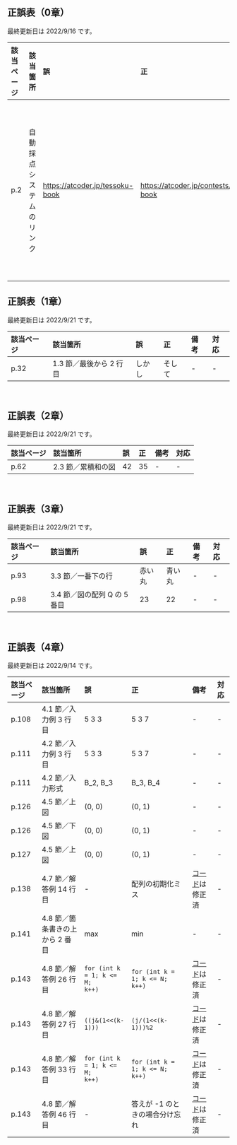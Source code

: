 ## 正誤表（0章）
最終更新日は 2022/9/16 です。

| **該当ページ** | **該当箇所** | **誤** | **正** | **備考** | **対応** |
|:---|:---|:---|:---|:---|:---|
| p.2 | 自動採点システムのリンク | https://atcoder.jp/tessoku-book | https://atcoder.jp/contests/tessoku-book | 0.4 節に掲載されている方が正しいです | - |

## 正誤表（1章）
最終更新日は 2022/9/21 です。

| **該当ページ** | **該当箇所** | **誤** | **正** | **備考** | **対応** |
|:---|:---|:---|:---|:---|:---|
| p.32 | 1.3 節／最後から 2 行目 | しかし | そして | - | - |

<br />

## 正誤表（2章）
最終更新日は 2022/9/21 です。

| **該当ページ** | **該当箇所** | **誤** | **正** | **備考** | **対応** |
|:---|:---|:---|:---|:---|:---|
| p.62 | 2.3 節／累積和の図 | 42 | 35 | - | - |

<br />

## 正誤表（3章）
最終更新日は 2022/9/21 です。

| **該当ページ** | **該当箇所** | **誤** | **正** | **備考** | **対応** |
|:---|:---|:---|:---|:---|:---|
| p.93 | 3.3 節／一番下の行 | 赤い丸 | 青い丸 | - | - |
| p.98 | 3.4 節／図の配列 Q の 5 番目 | 23 | 22 | - | - |

<br />

## 正誤表（4章）
最終更新日は 2022/9/14 です。

| **該当ページ** | **該当箇所** | **誤** | **正** | **備考** | **対応** |
|:---|:---|:---|:---|:---|:---|
| p.108 | 4.1 節／入力例 3 行目 | 5 3 3 | 5 3 7 | - | - |
| p.111 | 4.2 節／入力例 3 行目 | 5 3 3 | 5 3 7 | - | - |
| p.111 | 4.2 節／入力形式 | B_2, B_3 | B_3, B_4 | - | - |
| p.126 | 4.5 節／上図 | (0, 0) | (0, 1) | - | - |
| p.126 | 4.5 節／下図 | (0, 0) | (0, 1) | - | - |
| p.127 | 4.5 節／上図 | (0, 0) | (0, 1) | - | - |
| p.138 | 4.7 節／解答例 14 行目 | - | 配列の初期化ミス | [コード](https://github.com/E869120/kyopro-tessoku/blob/main/codes/cpp/chap04/answer_A22.cpp)は修正済 | - |
| p.141 | 4.8 節／箇条書きの上から 2 番目 | max | min | - | - |
| p.143 | 4.8 節／解答例 26 行目 | <code>for (int k = 1; k <= M; k++)</code> | <code>for (int k = 1; k <= N; k++)</code> | [コード](https://github.com/E869120/kyopro-tessoku/blob/main/codes/cpp/chap04/answer_A23.cpp)は修正済 | - |
| p.143 | 4.8 節／解答例 27 行目 | <code>((j&(1<<(k-1)))</code> | <code>(j/(1<<(k-1)))%2</code> | [コード](https://github.com/E869120/kyopro-tessoku/blob/main/codes/cpp/chap04/answer_A23.cpp)は修正済 | - |
| p.143 | 4.8 節／解答例 33 行目 | <code>for (int k = 1; k <= M; k++)</code> | <code>for (int k = 1; k <= N; k++)</code> | [コード](https://github.com/E869120/kyopro-tessoku/blob/main/codes/cpp/chap04/answer_A23.cpp)は修正済 | - |
| p.143 | 4.8 節／解答例 46 行目 | - | 答えが -1 のときの場合分け忘れ | [コード](https://github.com/E869120/kyopro-tessoku/blob/main/codes/cpp/chap04/answer_A23.cpp)は修正済 | - |
